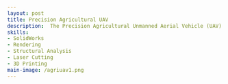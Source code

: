 ```yaml
---
layout: post
title: Precision Agricultural UAV
description:  The Precision Agricultural Unmanned Aerial Vehicle (UAV) is an ongoing project at Near East University Robotics Laboratory to design and develop a technologically based solution to the dispersion of pesticides, herbicides, and the fertilizing process in agriculture. To this end a fixed wing UAV was proposed. The image above shows a SolidWorks design for this UAV. 
skills: 
- SolidWorks
- Rendering
- Structural Analysis
- Laser Cutting
- 3D Printing
main-image: /agriuav1.png 
---
```

